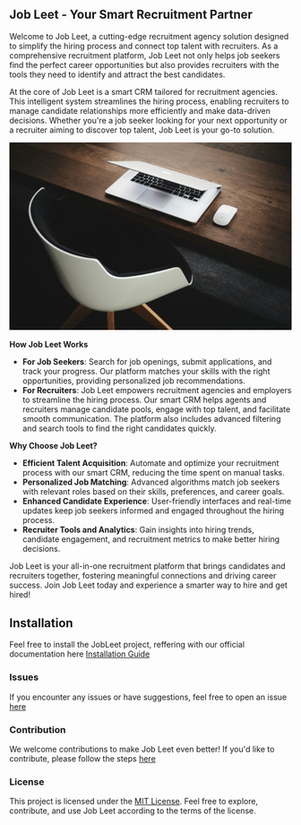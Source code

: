 ## Job Leet - Your Smart Recruitment Partner


Welcome to Job Leet, a cutting-edge recruitment agency solution designed to simplify the hiring process and connect top talent with recruiters. As a comprehensive recruitment platform, Job Leet not only helps job seekers find the perfect career opportunities but also provides recruiters with the tools they need to identify and attract the best candidates.

At the core of Job Leet is a smart CRM tailored for recruitment agencies. This intelligent system streamlines the hiring process, enabling recruiters to manage candidate relationships more efficiently and make data-driven decisions. Whether you're a job seeker looking for your next opportunity or a recruiter aiming to discover top talent, Job Leet is your go-to solution.


![JobLeet Agency](/JobLeetInfra.Assets/assets/jobleet-agency.jpg)

**How Job Leet Works**

- **For Job Seekers**: Search for job openings, submit applications, and track your progress. Our platform matches your skills with the right opportunities, providing personalized job recommendations.
- **For Recruiters**: Job Leet empowers recruitment agencies and employers to streamline the hiring process. Our smart CRM helps agents and recruiters manage candidate pools, engage with top talent, and facilitate smooth communication. The platform also includes advanced filtering and search tools to find the right candidates quickly.

**Why Choose Job Leet?**

- **Efficient Talent Acquisition**: Automate and optimize your recruitment process with our smart CRM, reducing the time spent on manual tasks.
- **Personalized Job Matching**: Advanced algorithms match job seekers with relevant roles based on their skills, preferences, and career goals.
- **Enhanced Candidate Experience**: User-friendly interfaces and real-time updates keep job seekers informed and engaged throughout the hiring process.
- **Recruiter Tools and Analytics**: Gain insights into hiring trends, candidate engagement, and recruitment metrics to make better hiring decisions.

Job Leet is your all-in-one recruitment platform that brings candidates and recruiters together, fostering meaningful connections and driving career success. Join Job Leet today and experience a smarter way to hire and get hired!

## Installation
Feel free to install the JobLeet project, reffering with our official documentation here
[Installation Guide](https://jobleet-documentation.vercel.app/docs/guides/introduction)

### Issues
If you encounter any issues or have suggestions, feel free to open an issue [here](https://github.com/nixhantb/Job-Leet-core-api/issues)

### Contribution
We welcome contributions to make Job Leet even better! If you'd like to contribute, please follow the steps [here](CONTRIBUTION.md) 

### License
This project is licensed under the [MIT License](LICENSE). Feel free to explore, contribute, and use Job Leet according to the terms of the license.
